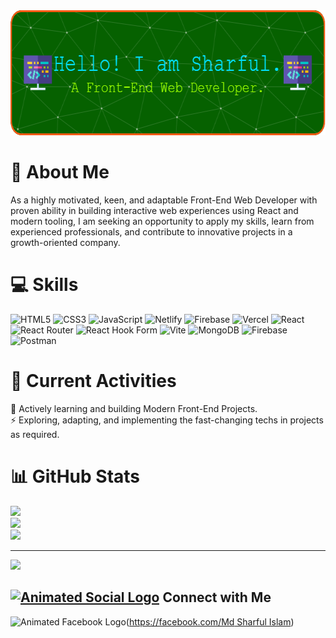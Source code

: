 <img src="./github-banner-image-sharful-012.png" alt="Banner Image" width="1200" height="200">
<!-- ![Banner Image](./github-banner-image-sharful-012.png) -->

# 👋 About Me
As a highly motivated, keen, and adaptable Front-End Web Developer with proven ability in building interactive web experiences using React and modern tooling, I am seeking an opportunity to apply my skills, learn from experienced professionals, and contribute to innovative projects in a growth-oriented company.

# 💻 Skills
![HTML5](https://img.shields.io/badge/html5-%23E34F26.svg?style=flat&logo=html5&logoColor=white) ![CSS3](https://img.shields.io/badge/css3-%231572B6.svg?style=flat&logo=css3&logoColor=white) ![JavaScript](https://img.shields.io/badge/javascript-%23323330.svg?style=flat&logo=javascript&logoColor=%23F7DF1E) ![Netlify](https://img.shields.io/badge/netlify-%23000000.svg?style=flat&logo=netlify&logoColor=#00C7B7) ![Firebase](https://img.shields.io/badge/firebase-%23039BE5.svg?style=flat&logo=firebase) ![Vercel](https://img.shields.io/badge/vercel-%23000000.svg?style=flat&logo=vercel&logoColor=white) ![React](https://img.shields.io/badge/react-%2320232a.svg?style=flat&logo=react&logoColor=%2361DAFB) ![React Router](https://img.shields.io/badge/React_Router-CA4245?style=flat&logo=react-router&logoColor=white) ![React Hook Form](https://img.shields.io/badge/React%20Hook%20Form-%23EC5990.svg?style=flat&logo=reacthookform&logoColor=white) ![Vite](https://img.shields.io/badge/vite-%23646CFF.svg?style=flat&logo=vite&logoColor=white) ![MongoDB](https://img.shields.io/badge/MongoDB-%234ea94b.svg?style=flat&logo=mongodb&logoColor=white) ![Firebase](https://img.shields.io/badge/firebase-a08021?style=flat&logo=firebase&logoColor=ffcd34) ![Postman](https://img.shields.io/badge/Postman-FF6C37?style=flat&logo=postman&logoColor=white)
# 🌱 Current Activities 
👯 Actively learning and building Modern Front-End Projects. <br>
⚡ Exploring, adapting, and implementing the fast-changing techs in projects as required.

# 📊 GitHub Stats
![](https://github-readme-stats.vercel.app/api?username=ronnie012&theme=dark&hide_border=false&include_all_commits=true&count_private=true)<br/>
![](https://nirzak-streak-stats.vercel.app/?user=ronnie012&theme=dark&hide_border=false)<br/>
![](https://github-readme-stats.vercel.app/api/top-langs/?username=ronnie012&theme=dark&hide_border=false&include_all_commits=true&count_private=true&layout=compact)

---
[![](https://visitcount.itsvg.in/api?id=ronnie012&icon=0&color=0)](https://visitcount.itsvg.in)

## [<img src="https://user-images.githubusercontent.com/74038190/235294016-6556559a-ed58-4ca6-a4c9-c307cbe0b6b7.gif" alt="Animated Social Logo" width="50">](https://your-social-media-link.com) Connect with Me
<img src="https://user-images.githubusercontent.com/74038190/235294010-ec412ef5-e3da-4efa-b1d4-0ab4d4638755.gif" alt="Animated Facebook Logo" width="50" style="vertical-align: bottom;">([https://facebook.com/Md Sharful Islam](https://www.facebook.com/profile.php?id=61571101114481))
<!-- Proudly created with GPRM ( https://gprm.itsvg.in ) -->



<!--
**ronnie012/ronnie012** is a ✨ _special_ ✨ repository because its `README.md` (this file) appears on your GitHub profile.

Here are some ideas to get you started:

- 🔭 I’m currently working on ...
- 🌱 I’m currently learning ...
- 👯 I’m looking to collaborate on ...
- 🤔 I’m looking for help with ...
- 💬 Ask me about ...
- 📫 How to reach me: ...
- 😄 Pronouns: ...
- ⚡ Fun fact: ...
-->

